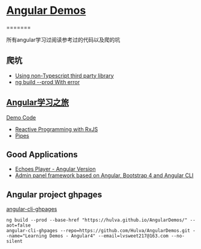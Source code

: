 # [Angular Demos](https://hulva.github.io/AngularDemos/)

=======

所有angular学习过阅读参考过的代码以及爬的坑

## 爬坑

* [Using non-Typescript third party library](./about-using-thirdparty-lib/README.md)
* [ng build --prod With error](./solutions/buildRelated.md)

## [Angular学习之旅](./the-road-with-angular/README.md)

[Demo Code](./ng-practice)

* [Reactive Programming with RxJS](./the-road-with-angular/Reactive-Programming-with-RxJS.md)
* [Pipes](./the-road-with-angular/Pipes.md)


## Good Applications

- [Echoes Player - Angular Version](https://github.com/orizens/echoes-player)
- [Admin panel framework based on Angular, Bootstrap 4 and Angular CLI](https://github.com/Hulva/ng2-admin)

## Angular project ghpages

[angular-cli-ghpages](https://github.com/angular-buch/angular-cli-ghpages/)
```
ng build --prod --base-href "https://hulva.github.io/AngularDemos/" --aot=false
angular-cli-ghpages --repo=https://github.com/Hulva/AngularDemos.git --name="Learning Demos - Angular4" --email=lvsweet217@163.com --no-silent
```
